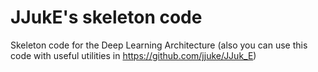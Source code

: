 
# JJukE's skeleton code

Skeleton code for the Deep Learning Architecture (also you can use this code with useful utilities in https://github.com/jjuke/JJuk_E)

